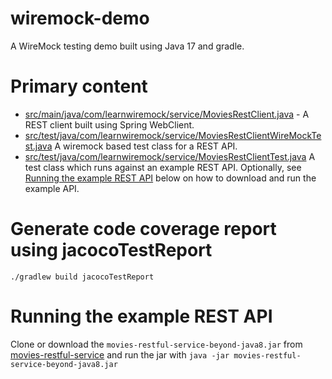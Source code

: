 # wiremock-demo
A WireMock testing demo built using Java 17 and gradle.

# Primary content

- [src/main/java/com/learnwiremock/service/MoviesRestClient.java](https://github.com/andrewShillito/wiremock-demo/blob/3d32820176ac4f4a6b7af937959c893a42b1872e/src/main/java/com/learnwiremock/service/MoviesRestClient.java) - A REST client built using Spring WebClient.
- [src/test/java/com/learnwiremock/service/MoviesRestClientWireMockTest.java](https://github.com/andrewShillito/wiremock-demo/blob/3d32820176ac4f4a6b7af937959c893a42b1872e/src/test/java/com/learnwiremock/service/MoviesRestClientWireMockTest.java) A wiremock based test class for a REST API.
- [src/test/java/com/learnwiremock/service/MoviesRestClientTest.java](https://github.com/andrewShillito/wiremock-demo/blob/fd982f3b8ae5f49865956e27efe2c80768690a32/src/test/java/com/learnwiremock/service/MoviesRestClientTest.java) A test class which runs against an example REST API. Optionally, see [Running the example REST API](#Running-the-example-REST-API) below on how to download and run the example API.

# Generate code coverage report using jacocoTestReport
`./gradlew build jacocoTestReport`

# Running the example REST API
Clone or download the `movies-restful-service-beyond-java8.jar` from [movies-restful-service](https://github.com/dilipsundarraj1/wiremock-for-java-developers/tree/master/movies-restful-service) and run the jar with `java -jar movies-restful-service-beyond-java8.jar`
